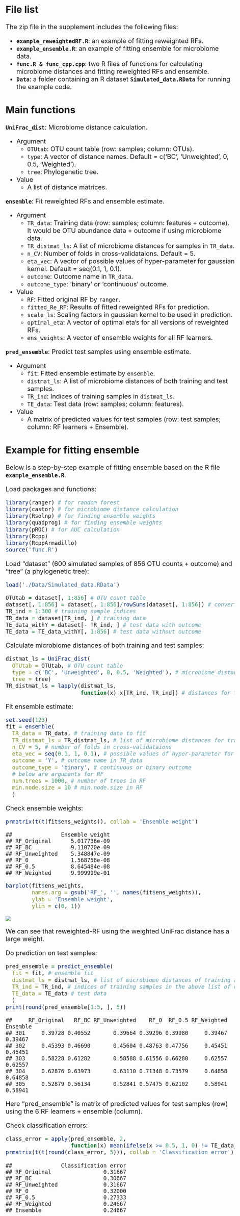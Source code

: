  
================

<style type="text/css">
  body{
  font-size: 15pt;
}
</style>

## File list

The zip file in the supplement includes the following files:

- **`example_reweightedRF.R`**: an example of fitting reweighted RFs.
- **`example_ensemble.R`**: an example of fitting ensemble for
  microbiome data.
- **`func.R & func_cpp.cpp`**: two R files of functions for calculating
  microbiome distances and fitting reweighted RFs and ensemble.
- **`Data`**: a folder containing an R dataset
  **`Simulated_data.RData`** for running the example code.

## Main functions

<!-- UniFrac_dist -->
<!-- ensemble -->
<!-- predict_ensemble -->
<!-- reweighted_RF -->
<!-- predict_reweighted_RF -->

**`UniFrac_dist`**: Microbiome distance calculation.

- Argument
  - `OTUtab`: OTU count table (row: samples; column: OTUs).
  - `type`: A vector of distance names. Default = c(‘BC’, ‘Unweighted’,
    0, 0.5, ‘Weighted’).
  - `tree`: Phylogenetic tree.
- Value
  - A list of distance matrices.

**`ensemble`**: Fit reweighted RFs and ensemble estimate.

- Argument
  - `TR_data`: Training data (row: samples; column: features + outcome).
    It would be OTU abundance data + outcome if using microbiome data.
  - `TR_distmat_ls`: A list of microbiome distances for samples in
    `TR_data`.
  - `n_CV`: Number of folds in cross-validataions. Default = 5.
  - `eta_vec`: A vector of possible values of hyper-parameter for
    gaussian kernel. Default = seq(0.1, 1, 0.1).
  - `outcome`: Outcome name in `TR_data`.
  - `outcome_type`: ‘binary’ or ‘continuous’ outcome.
- Value
  - `RF`: Fitted original RF by `ranger`.
  - `fitted_Re_RF`: Results of fitted reweighted RFs for prediction.
  - `scale_ls`: Scaling factors in gaussian kernel to be used in
    prediction.
  - `optimal_eta`: A vector of optimal eta’s for all versions of
    reweighted RFs.
  - `ens_weights`: A vector of ensemble weights for all RF learners.

**`pred_ensemble`**: Predict test samples using ensemble estimate.

- Argument
  - `fit`: Fitted ensemble estimate by `ensemble`.
  - `distmat_ls`: A list of microbiome distances of both training and
    test samples.
  - `TR_ind`: Indices of training samples in `distmat_ls`.
  - `TE_data`: Test data (row: samples; column: features).
- Value
  - A matrix of predicted values for test samples (row: test samples;
    column: RF learners + Ensemble).

## Example for fitting ensemble

Below is a step-by-step example of fitting ensemble based on the R file
**`example_ensemble.R`**.

Load packages and functions:

``` r
library(ranger) # for random forest
library(castor) # for microbiome distance calculation
library(Rsolnp) # for finding ensemble weights
library(quadprog) # for finding ensemble weights
library(pROC) # for AUC calculation
library(Rcpp)
library(RcppArmadillo)
source('func.R')
```

Load “dataset” (600 simulated samples of 856 OTU counts + outcome) and
“tree” (a phylogenetic tree):

``` r
load('./Data/Simulated_data.RData')

OTUtab = dataset[, 1:856] # OTU count table
dataset[, 1:856] = dataset[, 1:856]/rowSums(dataset[, 1:856]) # convert counts to abundances
TR_ind = 1:300 # training sample indices
TR_data = dataset[TR_ind, ] # training data
TE_data_withY = dataset[- TR_ind, ] # test data with outcome
TE_data = TE_data_withY[, 1:856] # test data without outcome
```

Calculate microbiome distances of both training and test samples:

``` r
distmat_ls = UniFrac_dist(
  OTUtab = OTUtab, # OTU count table
  type = c('BC', 'Unweighted', 0, 0.5, 'Weighted'), # microbiome distances to calculate
  tree = tree)
TR_distmat_ls = lapply(distmat_ls,
                       function(x) x[TR_ind, TR_ind]) # distances for training samples
```

Fit ensemble estimate:

``` r
set.seed(123)
fit = ensemble(
  TR_data = TR_data, # training data to fit
  TR_distmat_ls = TR_distmat_ls, # list of microbiome distances for training samples
  n_CV = 5, # number of folds in cross-validataions
  eta_vec = seq(0.1, 1, 0.1), # possible values of hyper-parameter for gaussian kernel
  outcome = 'Y', # outcome name in TR_data
  outcome_type = 'binary', # continuous or binary outcome
  # below are arguments for RF
  num.trees = 1000, # number of trees in RF
  min.node.size = 10 # min.node.size in RF
  )
```

Check ensemble weights:

``` r
prmatrix(t(t(fit$ens_weights)), collab = 'Ensemble weight')
```

    ##               Ensemble weight
    ## RF_Original      5.017736e-09
    ## RF_BC            9.110720e-09
    ## RF_Unweighted    5.348847e-09
    ## RF_0             1.568756e-08
    ## RF_0.5           8.645484e-08
    ## RF_Weighted      9.999999e-01

``` r
barplot(fit$ens_weights, 
        names.arg = gsub('RF_', '', names(fit$ens_weights)),
        ylab = 'Ensemble weight',
        ylim = c(0, 1))
```

![](README_files/figure-gfm/unnamed-chunk-1-1.png)<!-- -->

We can see that reweighted-RF using the weighted UniFrac distance has a
large weight.

Do prediction on test samples:

``` r
pred_ensemble = predict_ensemble(
  fit = fit, # ensemble fit
  distmat_ls = distmat_ls, # list of microbiome distances of training and test samples
  TR_ind = TR_ind, # indices of training samples in the above list of distance matrices
  TE_data = TE_data # test data
  )
print(round(pred_ensemble[1:5, ], 5))
```

    ##     RF_Original   RF_BC RF_Unweighted    RF_0  RF_0.5 RF_Weighted Ensemble
    ## 301     0.39728 0.40552       0.39664 0.39296 0.39980     0.39467  0.39467
    ## 302     0.45393 0.46690       0.45604 0.48763 0.47756     0.45451  0.45451
    ## 303     0.58228 0.61282       0.58588 0.61556 0.66280     0.62557  0.62557
    ## 304     0.62876 0.63973       0.63110 0.71348 0.73579     0.64858  0.64858
    ## 305     0.52879 0.56134       0.52841 0.57475 0.62102     0.58941  0.58941

Here “pred_ensemble” is matrix of predicted values for test samples
(row) using the 6 RF learners + ensemble (column).

Check classification errors:

``` r
class_error = apply(pred_ensemble, 2,
                    function(x) mean(ifelse(x >= 0.5, 1, 0) != TE_data_withY[, 'Y']))
prmatrix(t(t(round(class_error, 5))), collab = 'Classification error')
```

    ##               Classification error
    ## RF_Original                0.31667
    ## RF_BC                      0.30667
    ## RF_Unweighted              0.31667
    ## RF_0                       0.32000
    ## RF_0.5                     0.27333
    ## RF_Weighted                0.24667
    ## Ensemble                   0.24667

Note that the R file **`example_reweightedRF.R`** also includes an
example of fitting reweightRF with a given list of kernel matrices. You
can refer to that file if you are interested.
